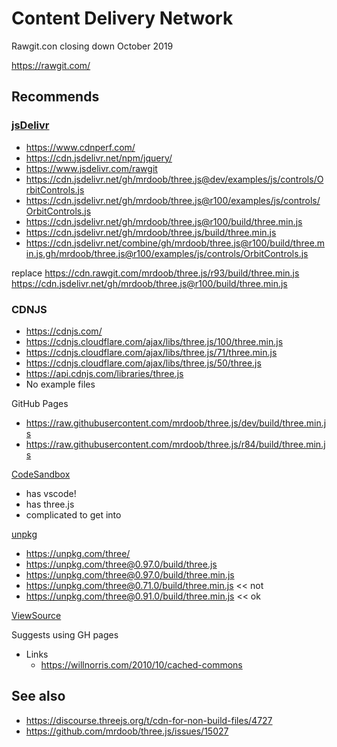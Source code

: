 # Content Delivery Network

Rawgit.con closing down October 2019

https://rawgit.com/


## Recommends

### [jsDelivr]( https://www.jsdelivr.com/ )
* https://www.cdnperf.com/
* https://cdn.jsdelivr.net/npm/jquery/
* https://www.jsdelivr.com/rawgit
* https://cdn.jsdelivr.net/gh/mrdoob/three.js@dev/examples/js/controls/OrbitControls.js
* https://cdn.jsdelivr.net/gh/mrdoob/three.js@r100/examples/js/controls/OrbitControls.js
* https://cdn.jsdelivr.net/gh/mrdoob/three.js@r100/build/three.min.js
* https://cdn.jsdelivr.net/gh/mrdoob/three.js/build/three.min.js
* https://cdn.jsdelivr.net/combine/gh/mrdoob/three.js@r100/build/three.min.js,gh/mrdoob/three.js@r100/examples/js/controls/OrbitControls.js

replace
https://cdn.rawgit.com/mrdoob/three.js/r93/build/three.min.js
https://cdn.jsdelivr.net/gh/mrdoob/three.js@r100/build/three.min.js

### CDNJS
* https://cdnjs.com/
* https://cdnjs.cloudflare.com/ajax/libs/three.js/100/three.min.js
* https://cdnjs.cloudflare.com/ajax/libs/three.js/71/three.min.js
* https://cdnjs.cloudflare.com/ajax/libs/three.js/50/three.js
* https://api.cdnjs.com/libraries/three.js
* No example files

GitHub Pages
* https://raw.githubusercontent.com/mrdoob/three.js/dev/build/three.min.js
* https://raw.githubusercontent.com/mrdoob/three.js/r84/build/three.min.js



[CodeSandbox]( https://codesandbox.io )
* has vscode!
* has three.js
* complicated to get into


[unpkg]( https://unpkg.com/#/ )
* https://unpkg.com/three/
* https://unpkg.com/three@0.97.0/build/three.js
* https://unpkg.com/three@0.97.0/build/three.min.js
* https://unpkg.com/three@0.71.0/build/three.min.js << not
* https://unpkg.com/three@0.91.0/build/three.min.js << ok


[ViewSource]( https://github.com/viewsource/viewsource.github.com )

Suggests using GH pages
* Links
	* https://willnorris.com/2010/10/cached-commons


## See also

 * https://discourse.threejs.org/t/cdn-for-non-build-files/4727
 * https://github.com/mrdoob/three.js/issues/15027
